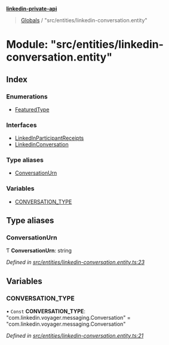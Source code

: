 **[linkedin-private-api](../README.md)**

> [Globals](../globals.md) / "src/entities/linkedin-conversation.entity"

# Module: "src/entities/linkedin-conversation.entity"

## Index

### Enumerations

- [FeaturedType](../enums/_src_entities_linkedin_conversation_entity_.featuredtype.md)

### Interfaces

- [LinkedInParticipantReceipts](../interfaces/_src_entities_linkedin_conversation_entity_.linkedinparticipantreceipts.md)
- [LinkedinConversation](../interfaces/_src_entities_linkedin_conversation_entity_.linkedinconversation.md)

### Type aliases

- [ConversationUrn](_src_entities_linkedin_conversation_entity_.md#conversationurn)

### Variables

- [CONVERSATION_TYPE](_src_entities_linkedin_conversation_entity_.md#conversation_type)

## Type aliases

### ConversationUrn

Ƭ **ConversationUrn**: string

_Defined in [src/entities/linkedin-conversation.entity.ts:23](https://github.com/eilonmore/linkedin-private-api/blob/84c9c15/src/entities/linkedin-conversation.entity.ts#L23)_

## Variables

### CONVERSATION_TYPE

• `Const` **CONVERSATION_TYPE**: \"com.linkedin.voyager.messaging.Conversation\" = "com.linkedin.voyager.messaging.Conversation"

_Defined in [src/entities/linkedin-conversation.entity.ts:21](https://github.com/eilonmore/linkedin-private-api/blob/84c9c15/src/entities/linkedin-conversation.entity.ts#L21)_
